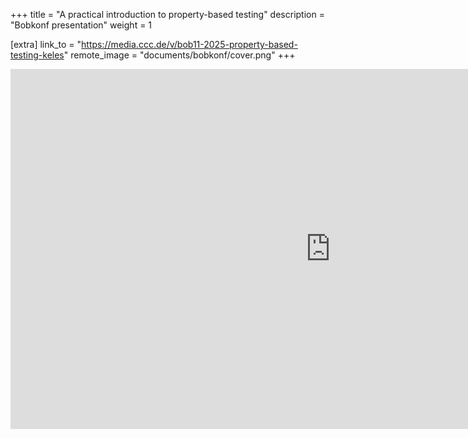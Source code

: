 +++
title = "A practical introduction to property-based testing"
description = "Bobkonf presentation"
weight = 1

[extra]
link_to = "https://media.ccc.de/v/bob11-2025-property-based-testing-keles"
remote_image = "documents/bobkonf/cover.png"
+++

<iframe width="1024" height="576" src="https://media.ccc.de/v/bob11-2025-property-based-testing-keles/oembed" frameborder="0" allowfullscreen></iframe>
